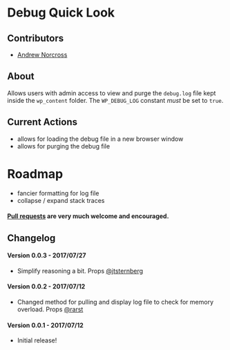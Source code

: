 Debug Quick Look
========================

## Contributors
* [Andrew Norcross](https://github.com/norcross)

## About
Allows users with admin access to view and purge the `debug.log` file kept inside the `wp_content` folder. The `WP_DEBUG_LOG` constant *must* be set to `true`.

## Current Actions
* allows for loading the debug file in a new browser window
* allows for purging the debug file

# Roadmap
* fancier formatting for log file
* collapse / expand stack traces

#### [Pull requests](https://github.com/norcross/debug-quick-look/pulls) are very much welcome and encouraged.

## Changelog

#### Version 0.0.3 - 2017/07/27
* Simplify reasoning a bit. Props [@jtsternberg](https://github.com/jtsternberg)

#### Version 0.0.2 - 2017/07/12
* Changed method for pulling and display log file to check for memory overload. Props [@rarst](https://github.com/Rarst)

#### Version 0.0.1 - 2017/07/12
* Initial release!
